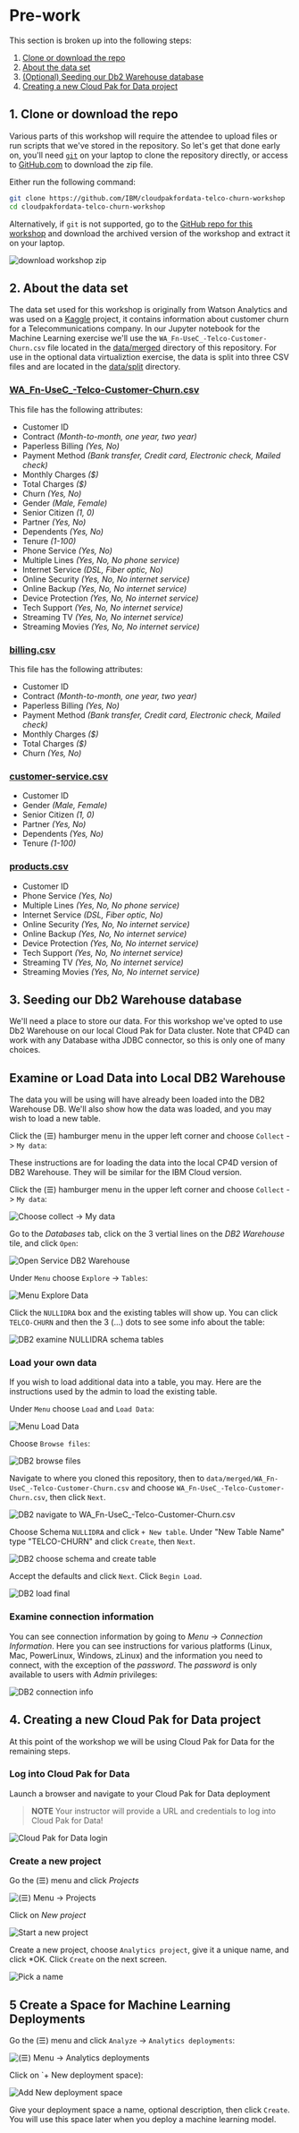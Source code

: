 # Pre-work

This section is broken up into the following steps:

1. [Clone or download the repo](#1-clone-or-download-the-repo)
1. [About the data set](#2-about-the-data-set)
1. [(Optional) Seeding our Db2 Warehouse database](#3-optional-seeding-our-db2-warehouse-database)
1. [Creating a new Cloud Pak for Data project](#4-creating-a-new-cloud-pak-for-data-project)

## 1. Clone or download the repo

Various parts of this workshop will require the attendee to upload files or run scripts that we've stored in the repository. So let's get that done early on, you'll need [`git`](https://git-scm.com) on your laptop to clone the repository directly, or access to [GitHub.com](https://github.com/) to download the zip file.

Either run the following command:

```bash
git clone https://github.com/IBM/cloudpakfordata-telco-churn-workshop
cd cloudpakfordata-telco-churn-workshop
```

Alternatively, if `git` is not supported, go to the [GitHub repo for this workshop](https://github.com/IBM/cloudpakfordata-telco-churn-workshop) and download the archived version of the workshop and extract it on your laptop.

![download workshop zip](../.gitbook/assets/images/generic/cp4d-telco-workshop-git-zip-download.png)

## 2. About the data set

The data set used for this workshop is originally from Watson Analytics and was used on a [Kaggle](https://www.kaggle.com/blastchar/telco-customer-churn) project, it contains information about customer churn for a Telecommunications company. In our Jupyter notebook for the Machine Learning exercise we'll use the `WA_Fn-UseC_-Telco-Customer-Churn.csv` file located in the [data/merged](https://github.com/IBM/cloudpakfordata-telco-churn-workshop/tree/master/data/split) directory of this repository. For use in the optional data virtualiztion exercise, the data is split into three CSV files and are located in the [data/split](https://github.com/IBM/cloudpakfordata-telco-churn-workshop/tree/master/data/split) directory.

### **[WA_Fn-UseC_-Telco-Customer-Churn.csv](../../data/merged/WA_Fn-UseC_-Telco-Customer-Churn)**

This file has the following attributes:

* Customer ID
* Contract *(Month-to-month, one year, two year)*
* Paperless Billing *(Yes, No)*
* Payment Method *(Bank transfer, Credit card, Electronic check, Mailed check)*
* Monthly Charges *($)*
* Total Charges *($)*
* Churn *(Yes, No)*
* Gender *(Male, Female)*
* Senior Citizen *(1, 0)*
* Partner *(Yes, No)*
* Dependents *(Yes, No)*
* Tenure *(1-100)*
* Phone Service *(Yes, No)*
* Multiple Lines *(Yes, No, No phone service)*
* Internet Service *(DSL, Fiber optic, No)*
* Online Security *(Yes, No, No internet service)*
* Online Backup *(Yes, No, No internet service)*
* Device Protection *(Yes, No, No internet service)*
* Tech Support *(Yes, No, No internet service)*
* Streaming TV *(Yes, No, No internet service)*
* Streaming Movies *(Yes, No, No internet service)*

### **[billing.csv](../../data/split/billing.csv)**

This file has the following attributes:

* Customer ID
* Contract *(Month-to-month, one year, two year)*
* Paperless Billing *(Yes, No)*
* Payment Method *(Bank transfer, Credit card, Electronic check, Mailed check)*
* Monthly Charges *($)*
* Total Charges *($)*
* Churn *(Yes, No)*

### **[customer-service.csv](../../data/split/customer-service.csv)**

* Customer ID
* Gender *(Male, Female)*
* Senior Citizen *(1, 0)*
* Partner *(Yes, No)*
* Dependents *(Yes, No)*
* Tenure *(1-100)*

### **[products.csv](../../data/split/products.csv)**

* Customer ID
* Phone Service *(Yes, No)*
* Multiple Lines *(Yes, No, No phone service)*
* Internet Service *(DSL, Fiber optic, No)*
* Online Security *(Yes, No, No internet service)*
* Online Backup *(Yes, No, No internet service)*
* Device Protection *(Yes, No, No internet service)*
* Tech Support *(Yes, No, No internet service)*
* Streaming TV *(Yes, No, No internet service)*
* Streaming Movies *(Yes, No, No internet service)*

## 3. Seeding our Db2 Warehouse database

We'll need a place to store our data. For this workshop we've opted to use Db2 Warehouse on our local Cloud Pak for Data cluster. Note that CP4D can work with any Database witha JDBC connector, so this is only one of many choices.

## Examine or Load Data into Local DB2 Warehouse

The data you will be using will have already been loaded into the DB2 Warehouse DB. We'll also show how the data was loaded, and you may wish to load a new table.

Click the (☰) hamburger menu in the upper left corner and choose `Collect` -> `My data`:

These instructions are for loading the data into the local CP4D version of DB2 Warehouse. They will be similar for the IBM Cloud version.

Click the (☰) hamburger menu in the upper left corner and choose `Collect` -> `My data`:

![Choose collect -> My data](../.gitbook/assets/images/dv/collectMyData.png)

Go to the *Databases* tab, click on the 3 vertial lines on the *DB2 Warehouse* tile, and click `Open`:

![Open Service DB2 Warehouse](../.gitbook/assets/images/dv/userOpenDB2Warehouse.png)

Under `Menu` choose `Explore` -> `Tables`:

![Menu Explore Data](../.gitbook/assets/images/dv/DB2ExploreData.png)

Click the `NULLIDRA` box and the existing tables will show up. You can click `TELCO-CHURN` and then the 3 (...) dots to see some info about the table:

![DB2 examine NULLIDRA schema tables](../.gitbook/assets/images/dv/NULLIDRAschemaAndTables.png)

### Load your own data

If you wish to load additional data into a table, you may. Here are the instructions used by the admin to load the existing table.

Under `Menu` choose `Load` and `Load Data`:

![Menu Load Data](../.gitbook/assets/images/dv/DB2LoadData.png)

Choose `Browse files`:

![DB2 browse files](../.gitbook/assets/images/dv/DB2browseFiles.png)

Navigate to where you cloned this repository, then to `data/merged/WA_Fn-UseC_-Telco-Customer-Churn.csv` and choose `WA_Fn-UseC_-Telco-Customer-Churn.csv`, then click `Next`.

![DB2 navigate to WA_Fn-UseC_-Telco-Customer-Churn.csv](../.gitbook/assets/images/dv/navigateToTelcoChurn.png)

Choose Schema `NULLIDRA` and click `+ New table`. Under "New Table Name" type "TELCO-CHURN" and click `Create`, then `Next`.

![DB2 choose schema and create table](../.gitbook/assets/images/dv/DB2schemaAndTableCreate.png)

Accept the defaults and click `Next`. Click `Begin Load`.

![DB2 load final](../.gitbook/assets/images/dv/DB2loadFinal.png)

### Examine connection information

You can see connection information by going to *Menu* -> *Connection Information*. Here you can see instructions for various platforms (Linux, Mac, PowerLinux, Windows, zLinux) and the information you need to connect, with the exception of the *password*. The *password* is only available to users with *Admin* privileges:

![DB2 connection info](../.gitbook/assets/images/db2/DB2connectionInformation.png)

## 4. Creating a new Cloud Pak for Data project

At this point of the workshop we will be using Cloud Pak for Data for the remaining steps.

### Log into Cloud Pak for Data

Launch a browser and navigate to your Cloud Pak for Data deployment

> **NOTE** Your instructor will provide a URL and credentials to log into Cloud Pak for Data!

![Cloud Pak for Data login](../.gitbook/assets/images/manage/cpd-login.png)

### Create a new project

Go the (☰) menu and click *Projects*

![(☰) Menu -> Projects](../.gitbook/assets/images/manage/cpd-projects-menu.png)

Click on *New project*

![Start a new project](../.gitbook/assets/images/manage/cpd-new-project.png)

Create a new project, choose `Analytics project`, give it a unique name, and click *OK. Click `Create` on the next screen.

![Pick a name](../.gitbook/assets/images/manage/cpd-new-project-name.png)

## 5 Create a Space for Machine Learning Deployments

Go the (☰) menu and click `Analyze` -> `Analytics deployments`:

![(☰) Menu -> Analytics deployments](../.gitbook/assets/images/manage/ChooseAnalyticsDeployments.png)

Click on `+ New deployment space):

![Add New deployment space](../.gitbook/assets/images/manage/addNewDeploymentSpace.png)

Give your deployment space a name, optional description, then click `Create`. You will use this space later when you deploy a machine learning model.
